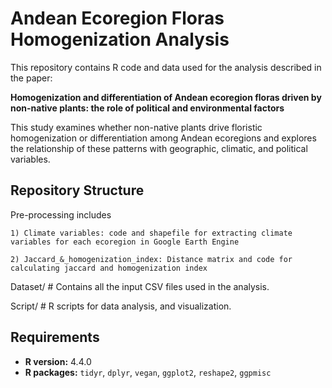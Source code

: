 # Andean Ecoregion Floras Homogenization Analysis

This repository contains R code and data used for the analysis described in the paper:

**Homogenization and differentiation of Andean ecoregion floras driven by non-native plants: the role of political and environmental factors**

This study examines whether non-native plants drive floristic homogenization or differentiation among Andean ecoregions and explores the relationship of these patterns with geographic, climatic, and political variables.

## Repository Structure

Pre-processing includes

    1) Climate variables: code and shapefile for extracting climate variables for each ecoregion in Google Earth Engine
    
    2) Jaccard_&_homogenization_index: Distance matrix and code for calculating jaccard and homogenization index

Dataset/ # Contains all the input CSV files used in the analysis. 

Script/ # R scripts for data analysis, and visualization.


## Requirements

- **R version:** 4.4.0
- **R packages:** `tidyr`, `dplyr`, `vegan`, `ggplot2`, `reshape2`, `ggpmisc`

